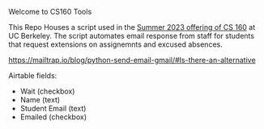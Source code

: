 
<p>Welcome to CS160 Tools</p>
<p>This Repo Houses a script used in the <a href="cs160su23.com" target="_blank">Summer 2023 offering of CS 160</a> at UC Berkeley. The script automates email response from staff for students that request extensions on assignemnts and excused absences.</p>

https://mailtrap.io/blog/python-send-email-gmail/#Is-there-an-alternative

Airtable fields:

- Wait (checkbox)
- Name (text)
- Student Email (text)
- Emailed (checkbox)
